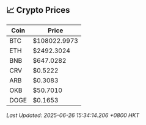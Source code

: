 ## 📈 Crypto Prices

| Coin | Price |
| ---- | ----- |
| BTC | $108022.9973 |
| ETH | $2492.3024 |
| BNB | $647.0282 |
| CRV | $0.5222 |
| ARB | $0.3083 |
| OKB | $50.7010 |
| DOGE | $0.1653 |

_Last Updated: 2025-06-26 15:34:14.206 +0800 HKT_